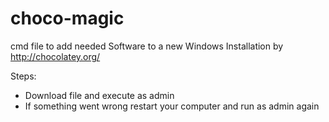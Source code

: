 choco-magic
===========

cmd file to add needed Software to a new Windows Installation by http://chocolatey.org/

Steps:
* Download file and execute as admin
* If something went wrong restart your computer and run as admin again
